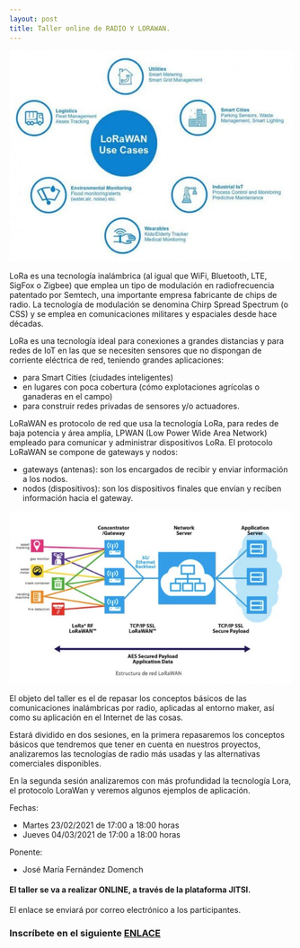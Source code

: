 ```yaml
---
layout: post
title: Taller online de RADIO Y LORAWAN.
---
```


<img src="/images/lorawan.jpg" width="600" />



LoRa es una tecnología inalámbrica (al igual que WiFi, Bluetooth, LTE, SigFox o Zigbee) que emplea un tipo de modulación en radiofrecuencia patentado por Semtech, una importante empresa fabricante de chips de radio. La tecnología de modulación se denomina Chirp Spread Spectrum (o CSS) y se emplea en comunicaciones militares y espaciales desde hace décadas.

LoRa es una tecnología ideal para conexiones a grandes distancias y para redes de IoT en las que se necesiten sensores que no dispongan de corriente eléctrica de red, teniendo grandes aplicaciones:


- para Smart Cities (ciudades inteligentes)
- en lugares con poca cobertura (cómo explotaciones agrícolas o ganaderas en el campo)
- para construir redes privadas de sensores y/o actuadores.


LoRaWAN es protocolo de red que usa la tecnología LoRa, para redes de baja potencia y área amplia, LPWAN (Low Power Wide Area Network) empleado para comunicar y administrar dispositivos LoRa. El protocolo LoRaWAN se compone de gateways y nodos:

- gateways (antenas): son los encargados de recibir y enviar información a los nodos.
- nodos (dispositivos): son los dispositivos finales que envían y reciben información hacia el gateway.


<img src="/images/lorawan2.jpg" width="800" />




El objeto del taller es el de repasar los conceptos básicos de las comunicaciones inalámbricas por radio, aplicadas al entorno maker, así como su aplicación en el Internet de las cosas.


Estará dividido en dos sesiones, en la primera repasaremos los conceptos básicos que tendremos que tener en cuenta en nuestros proyectos, analizaremos las tecnologías de radio más usadas y las alternativas comerciales disponibles.

En la segunda sesión analizaremos con más profundidad la tecnología Lora, el protocolo LoraWan y veremos algunos ejemplos de aplicación.

Fechas:

* Martes 23/02/2021 de 17:00 a 18:00 horas
* Jueves 04/03/2021 de 17:00 a 18:00 horas   

Ponente:

* José María Fernández Domench









#### El taller se va a realizar ONLINE, a través de la plataforma JITSI.
El enlace se enviará por correo electrónico a los participantes.






### Inscríbete en el siguiente [ENLACE](https://forms.gle/vzDiSGaqBw2TfzME8)
